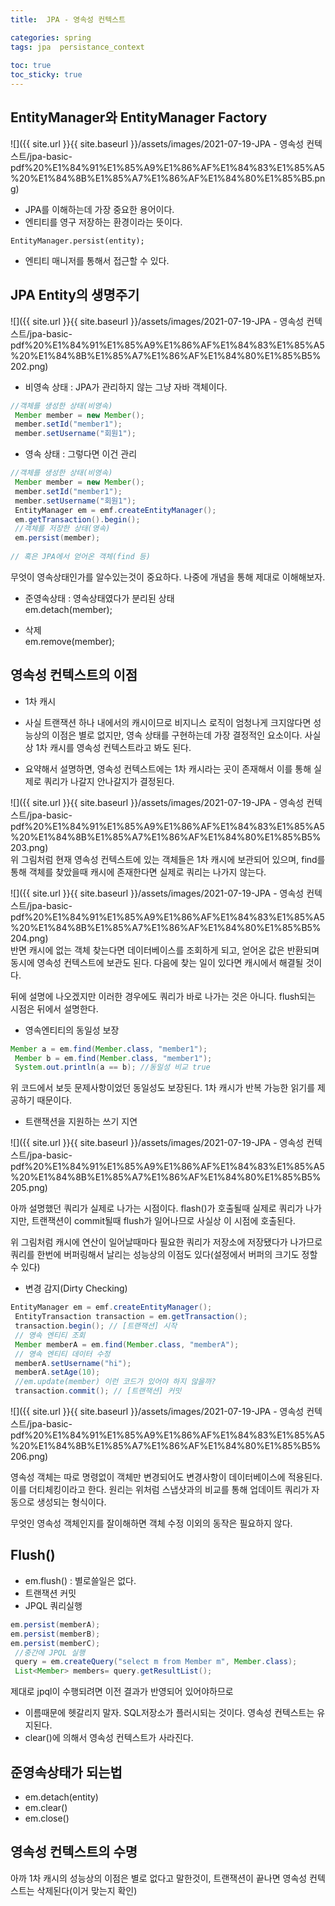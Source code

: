 ```yaml
---
title:  JPA - 영속성 컨텍스트

categories: spring 
tags: jpa  persistance_context
 
toc: true
toc_sticky: true
---
```


  
##  EntityManager와 EntityManager Factory  
  
![]({{ site.url }}{{ site.baseurl }}/assets/images/2021-07-19-JPA - 영속성 컨텍스트/jpa-basic-pdf%20%E1%84%91%E1%85%A9%E1%86%AF%E1%84%83%E1%85%A5%20%E1%84%8B%E1%85%A7%E1%86%AF%E1%84%80%E1%85%B5.png)  
  
- JPA를 이해하는데 가장 중요한 용어이다.  
- 엔티티를 영구 저장하는 환경이라는 뜻이다.  
  
`EntityManager.persist(entity);`  
  
- 엔티티 매니저를 통해서 접근할 수 있다.  
  
  
## JPA Entity의 생명주기  
  
![]({{ site.url }}{{ site.baseurl }}/assets/images/2021-07-19-JPA - 영속성 컨텍스트/jpa-basic-pdf%20%E1%84%91%E1%85%A9%E1%86%AF%E1%84%83%E1%85%A5%20%E1%84%8B%E1%85%A7%E1%86%AF%E1%84%80%E1%85%B5%202.png)  
  
- 비영속 상태 : JPA가 관리하지 않는 그냥 자바 객체이다.  
```java  
//객체를 생성한 상태(비영속)  
 Member member = new Member();  
 member.setId("member1");  
 member.setUsername("회원1");   
```  
  
- 영속 상태 : 그렇다면 이건 관리  
```java  
//객체를 생성한 상태(비영속)  
 Member member = new Member();  
 member.setId("member1");  
 member.setUsername("회원1");  
 EntityManager em = emf.createEntityManager();  
 em.getTransaction().begin();  
 //객체를 저장한 상태(영속)  
 em.persist(member);  
  
// 혹은 JPA에서 얻어온 객체(find 등)  
```  
  
무엇이 영속상태인가를 알수있는것이 중요하다. 나중에 개념을 통해 제대로 이해해보자.  
  
- 준영속상태 : 영속상태였다가 분리된 상태  
em.detach(member);  
  
- 삭제  
em.remove(member);  
  
  
  
## 영속성 컨텍스트의 이점  
- 1차 캐시  
- 사실 트랜잭션 하나 내에서의 캐시이므로 비지니스 로직이 엄청나게 크지않다면 성능상의 이점은 별로 없지만, 영속 상태를 구현하는데 가장 결정적인 요소이다. 사실상 1차 캐시를 영속성 컨텍스트라고 봐도 된다.  
  
- 요약해서 설명하면, 영속성 컨텍스트에는 1차 캐시라는 곳이 존재해서 이를 통해 실제로 쿼리가 나갈지 안나갈지가 결정된다.  
  
![]({{ site.url }}{{ site.baseurl }}/assets/images/2021-07-19-JPA - 영속성 컨텍스트/jpa-basic-pdf%20%E1%84%91%E1%85%A9%E1%86%AF%E1%84%83%E1%85%A5%20%E1%84%8B%E1%85%A7%E1%86%AF%E1%84%80%E1%85%B5%203.png)  
위 그림처럼 현재 영속성 컨텍스트에 있는 객체들은 1차 캐시에 보관되어 있으며, find를 통해 객체를 찾았을때 캐시에 존재한다면 실제로 쿼리는 나가지 않는다.  
  
  
![]({{ site.url }}{{ site.baseurl }}/assets/images/2021-07-19-JPA - 영속성 컨텍스트/jpa-basic-pdf%20%E1%84%91%E1%85%A9%E1%86%AF%E1%84%83%E1%85%A5%20%E1%84%8B%E1%85%A7%E1%86%AF%E1%84%80%E1%85%B5%204.png)  
반면 캐시에 없는 객체 찾는다면 데이터베이스를 조회하게 되고, 얻어온 값은 반환되며 동시에 영속성 컨텍스트에 보관도 된다. 다음에 찾는 일이 있다면 캐시에서 해결될 것이다.  
  
뒤에 설명에 나오겠지만 이러한 경우에도 쿼리가 바로 나가는 것은 아니다. flush되는 시점은 뒤에서 설명한다.  
  
- 영속엔티티의 동일성 보장  
```java  
Member a = em.find(Member.class, "member1");  
 Member b = em.find(Member.class, "member1");  
 System.out.println(a == b); //동일성 비교 true  
```  
  
위 코드에서 보듯 문제사항이었던 동일성도 보장된다. 1차 캐시가 반복 가능한 읽기를 제공하기 때문이다.  
  
- 트랜잭션을 지원하는 쓰기 지연  
  
![]({{ site.url }}{{ site.baseurl }}/assets/images/2021-07-19-JPA - 영속성 컨텍스트/jpa-basic-pdf%20%E1%84%91%E1%85%A9%E1%86%AF%E1%84%83%E1%85%A5%20%E1%84%8B%E1%85%A7%E1%86%AF%E1%84%80%E1%85%B5%205.png)  
  
아까 설명했던 쿼리가 실제로 나가는 시점이다. flash()가 호출될때 실제로 쿼리가 나가지만, 트랜잭션이 commit될때 flush가 일어나므로 사실상 이 시점에 호출된다.  
  
위 그림처럼 캐시에 연산이 일어날때마다 필요한 쿼리가 저장소에 저장됐다가 나가므로 쿼리를 한번에 버퍼링해서 날리는 성능상의 이점도 있다(설정에서 버퍼의 크기도 정할 수 있다)  
  
- 변경 감지(Dirty Checking)  
```java  
EntityManager em = emf.createEntityManager();  
 EntityTransaction transaction = em.getTransaction();  
 transaction.begin(); // [트랜잭션] 시작  
 // 영속 엔티티 조회  
 Member memberA = em.find(Member.class, "memberA");  
 // 영속 엔티티 데이터 수정  
 memberA.setUsername("hi");  
 memberA.setAge(10);  
 //em.update(member) 이런 코드가 있어야 하지 않을까?  
 transaction.commit(); // [트랜잭션] 커밋  
```  
![]({{ site.url }}{{ site.baseurl }}/assets/images/2021-07-19-JPA - 영속성 컨텍스트/jpa-basic-pdf%20%E1%84%91%E1%85%A9%E1%86%AF%E1%84%83%E1%85%A5%20%E1%84%8B%E1%85%A7%E1%86%AF%E1%84%80%E1%85%B5%206.png)  
  
영속성 객체는 따로 명령없이 객체만 변경되어도 변경사항이 데이터베이스에 적용된다. 이를 더티체킹이라고 한다. 원리는 위처럼 스냅샷과의 비교를 통해 업데이트 쿼리가 자동으로 생성되는 형식이다.  
  
무엇인 영속성 객체인지를 잘이해하면 객체 수정 이외의 동작은 필요하지 않다.  
  
## Flush()  
- em.flush() : 별로쓸일은 없다.  
- 트랜잭션 커밋  
- JPQL 쿼리실행  
```java  
em.persist(memberA);  
em.persist(memberB);  
em.persist(memberC);  
 //중간에 JPQL 실행  
 query = em.createQuery("select m from Member m", Member.class);  
 List<Member> members= query.getResultList();  
```  
  
제대로 jpql이 수행되려면 이전 결과가 반영되어 있어야하므로  
  
- 이름때문에 헷갈리지 말자. SQL저장소가 플러시되는 것이다. 영속성 컨텍스트는 유지된다.  
- clear()에 의해서 영속성 컨텍스트가 사라진다.  
  
## 준영속상태가 되는법  
- em.detach(entity)  
- em.clear()  
- em.close()  
  
  
## 영속성 컨텍스트의 수명  
아까 1차 캐시의 성능상의 이점은 별로 없다고 말한것이, 트랜잭션이 끝나면 영속성 컨텍스트는 삭제된다(이거 맞는지 확인)  
